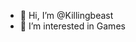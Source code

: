 - 👋 Hi, I’m @Killingbeast
- 👀 I’m interested in Games

<!---
Killingbeast/Killingbeast is a ✨ special ✨ repository because its `README.md` (this file) appears on your GitHub profile.
You can click the Preview link to take a look at your changes.
--->
